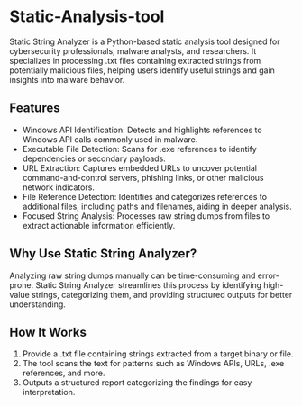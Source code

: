 # Static-Analysis-tool 
Static String Analyzer is a Python-based static analysis tool designed for cybersecurity professionals, malware analysts, and researchers. It specializes in processing .txt files containing extracted strings from potentially malicious files, helping users identify useful strings and gain insights into malware behavior.

## Features
<ul>
<li>Windows API Identification: Detects and highlights references to Windows API calls commonly used in malware.</li>
<li>Executable File Detection: Scans for .exe references to identify dependencies or secondary payloads.</li>
<li>URL Extraction: Captures embedded URLs to uncover potential command-and-control servers, phishing links, or other malicious network indicators.</li>
<li>File Reference Detection: Identifies and categorizes references to additional files, including paths and filenames, aiding in deeper analysis.</li>
<li>Focused String Analysis: Processes raw string dumps from files to extract actionable information efficiently.</li>
</ul>

## Why Use Static String Analyzer?
Analyzing raw string dumps manually can be time-consuming and error-prone. Static String Analyzer streamlines this process by identifying high-value strings, categorizing them, and providing structured outputs for better understanding.

## How It Works
<ol>
  <li>Provide a .txt file containing strings extracted from a target binary or file.</li>
  <li>The tool scans the text for patterns such as Windows APIs, URLs, .exe references, and more.</li>
  <li>Outputs a structured report categorizing the findings for easy interpretation.</li>
</ol>

